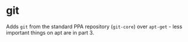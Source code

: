# git

Adds `git` from the standard PPA repository (`git-core`) over `apt-get` - less important things on apt are in part 3.
